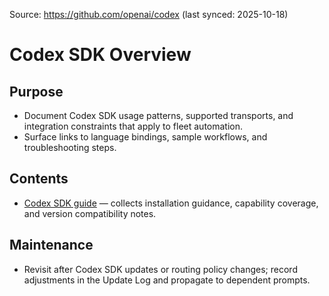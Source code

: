Source: https://github.com/openai/codex (last synced: 2025-10-18)

# Codex SDK Overview

## Purpose
- Document Codex SDK usage patterns, supported transports, and integration constraints that apply to fleet automation.
- Surface links to language bindings, sample workflows, and troubleshooting steps.

## Contents
- [Codex SDK guide](OpenAI.md) — collects installation guidance, capability coverage, and version compatibility notes.

## Maintenance
- Revisit after Codex SDK updates or routing policy changes; record adjustments in the Update Log and propagate to dependent prompts.
